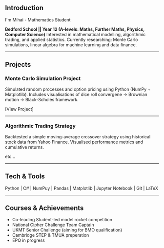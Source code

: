 ## Introduction

I'm Mihai - Mathematics Student

**Bedford School || Year 12
(A-levels: Maths, Further Maths, Physics, Computer Science)**
Interested in mathematical modelling, algorithmic trading, and applied statistics.
Currently researching: Monte Carlo simulations, linear algebra for machine learning and data finance.

---

## Projects

### Monte Carlo Simulation Project
Simulated random processes and option pricing using Python (NumPy + Matplotlib).
Includes visualisations of dice roll convergene -> Brownian motion -> Black-Scholes framework.

[View Project] 

---

### Algorithmic Trading Strategy
Backtested a simple moving-average crossover strategy using historical stock data from Yahoo Finance. Visualised performance metrics and cumulative returns.

etc...

---

## Tech & Tools
Python | C# | NumPuy | Pandas | Matplotlib | Jupyter Notebook | Git | LaTeX 

---

## Courses & Achievements
- Co-leading Student-led model rocket competition
- National Cipher Challenge Team Captain
- UKMT Senior Challenge (aiming for BMO qualification)
- Cambridge STEP & TMUA preperation
- EPQ in progress
